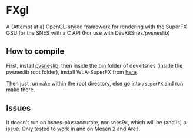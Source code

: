 
# FXgl
A (Attempt at a) OpenGL-styled framework for rendering with the SuperFX GSU for the SNES with a C API (For use with DevKitSnes/pvsneslib)
## How to compile
First, install [pvsneslib](https://github.com/alekmaul/pvsneslib), then inside the bin folder of devkitsnes (inside the pvsneslib root folder), install WLA-SuperFX from [here](https://github.com/vhelin/wla-dx/releases).

Then just run ``make`` within the root directory, else go into ``/superFX`` and run make there.
## Issues
It doesn't run on bsnes-plus/accurate, nor snes9x, which will be (and is) a issue.
Only tested to work in and on Mesen 2 and Ares.
